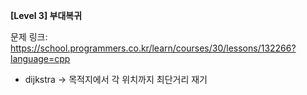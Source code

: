 **[Level 3] 부대복귀**

문제 링크: https://school.programmers.co.kr/learn/courses/30/lessons/132266?language=cpp

* dijkstra -> 목적지에서 각 위치까지 최단거리 재기
